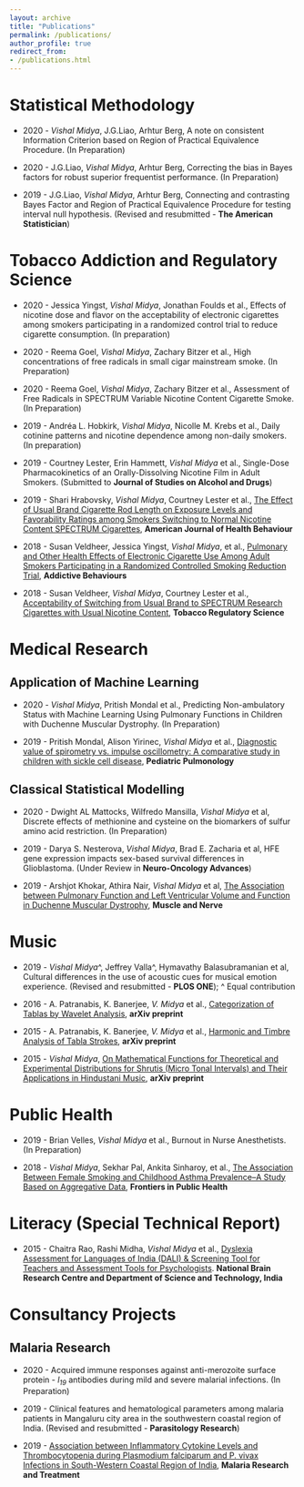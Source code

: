 ```yaml
---
layout: archive
title: "Publications"
permalink: /publications/
author_profile: true
redirect_from: 
- /publications.html
---
```


# Statistical Methodology

* 2020 - _Vishal Midya_, J.G.Liao, Arhtur Berg, A note on consistent Information Criterion based on Region of Practical Equivalence Procedure. (In Preparation)

* 2020 - J.G.Liao, _Vishal Midya_, Arhtur Berg, Correcting the bias in Bayes factors for robust superior frequentist performance. (In Preparation)

* 2019 - J.G.Liao, _Vishal Midya_, Arhtur Berg, Connecting and contrasting Bayes Factor and Region of Practical Equivalence Procedure for testing interval null hypothesis. (Revised and resubmitted - **The American Statistician**)

# Tobacco Addiction and Regulatory Science

* 2020 - Jessica Yingst, _Vishal Midya_, Jonathan Foulds et al., Effects of nicotine dose and flavor on the acceptability of electronic cigarettes among smokers participating in a randomized control trial to reduce cigarette consumption. (In preparation)

* 2020 - Reema Goel, _Vishal Midya_, Zachary Bitzer et al., High concentrations of free radicals in small cigar mainstream smoke. (In Preparation)  

* 2020 - Reema Goel, _Vishal Midya_, Zachary Bitzer et al., Assessment of Free Radicals in SPECTRUM Variable Nicotine Content Cigarette Smoke. (In Preparation) 

* 2019 - Andréa L. Hobkirk, _Vishal Midya_, Nicolle M. Krebs et al., Daily cotinine patterns and nicotine dependence among non-daily smokers. (In preparation)

* 2019 - Courtney Lester, Erin Hammett, _Vishal Midya_ et al., Single-Dose Pharmacokinetics of an Orally-Dissolving Nicotine Film in Adult Smokers. (Submitted to **Journal of Studies on Alcohol and Drugs**)

* 2019 - Shari Hrabovsky, _Vishal Midya_, Courtney Lester et al., [The Effect of Usual Brand Cigarette Rod Length on Exposure Levels and Favorability Ratings among Smokers Switching to Normal Nicotine Content SPECTRUM Cigarettes](https://doi.org/10.5993/AJHB.43.2.14), **American Journal of Health Behaviour**

* 2018 - Susan Veldheer, Jessica Yingst, _Vishal Midya_, et al., [Pulmonary and Other Health Effects of Electronic Cigarette Use Among Adult Smokers Participating in a Randomized Controlled Smoking Reduction Trial](https://doi.org/10.1016/j.addbeh.2018.10.041), **Addictive Behaviours**

* 2018 - Susan Veldheer, _Vishal Midya_, Courtney Lester et al., [Acceptability of Switching from Usual Brand to SPECTRUM Research Cigarettes with Usual Nicotine Content](https://doi.org/10.18001/TRS.4.1.4), **Tobacco Regulatory Science**

# Medical Research
## Application of Machine Learning

* 2020 - _Vishal Midya_, Pritish Mondal et al., Predicting Non-ambulatory Status with Machine Learning Using Pulmonary Functions in Children with Duchenne Muscular Dystrophy. (In Preparation)

* 2019 - Pritish Mondal, Alison Yirinec, _Vishal Midya_ et al., [Diagnostic value of spirometry vs. impulse oscillometry: A comparative study in children with sickle cell disease](https://onlinelibrary.wiley.com/doi/abs/10.1002/ppul.24382), **Pediatric Pulmonology**

## Classical Statistical Modelling

* 2020 - Dwight AL Mattocks, Wilfredo Mansilla, _Vishal Midya_ et al, Discrete effects of methionine and cysteine on the biomarkers of sulfur amino acid restriction. (In Preparation)

* 2019 - Darya S. Nesterova, _Vishal Midya_, Brad E. Zacharia et al, HFE gene expression impacts sex-based survival differences in Glioblastoma. (Under Review in **Neuro-Oncology Advances**)

* 2019 - Arshjot Khokar, Athira Nair, _Vishal Midya_ et al, [The Association between Pulmonary Function and Left Ventricular Volume and Function in Duchenne Muscular Dystrophy](https://doi.org/10.1002/mus.26623), **Muscle and Nerve**


# Music

* 2019 - _Vishal Midya_^, Jeffrey Valla^, Hymavathy Balasubramanian et al, Cultural differences in the use of acoustic cues for musical emotion experience. (Revised and resubmitted - **PLOS ONE**); ^ Equal contribution

* 2016 - A. Patranabis, K. Banerjee, _V. Midya_ et al., [Categorization of Tablas by Wavelet Analysis](https://arxiv.org/abs/1601.02489), **arXiv preprint** 

* 2015 - A. Patranabis, K. Banerjee, _V. Midya_ et al., [Harmonic and Timbre Analysis of Tabla Strokes](https://arxiv.org/abs/1510.04880), **arXiv preprint** 

* 2015 - _Vishal Midya_, [On Mathematical Functions for Theoretical and Experimental Distributions for Shrutis (Micro Tonal Intervals) and Their Applications in Hindustani Music](https://arxiv.org/abs/1502.03679v1), **arXiv preprint**

# Public Health

* 2019 - Brian Velles, _Vishal Midya_ et al., Burnout in Nurse Anesthetists. (In Preparation)

* 2018 - _Vishal Midya_, Sekhar Pal, Ankita Sinharoy, et al., [The Association Between Female Smoking and Childhood Asthma Prevalence–A Study Based on Aggregative Data](https://doi.org/10.3389/fpubh.2018.00295), **Frontiers in Public Health**


# Literacy (Special Technical Report)

* 2015 - Chaitra Rao, Rashi Midha, _Vishal Midya_ et al., [Dyslexia Assessment for Languages of India (DALI) & Screening Tool for Teachers and Assessment Tools for Psychologists](http://14.139.62.11/DALI/index.php). **National Brain Research Centre and Department of Science and Technology, India**

# Consultancy Projects
## Malaria Research

* 2020 - Acquired immune responses against anti-merozoite surface protein - _l<sub>19</sub>_ antibodies during mild and severe malarial infections. (In Preparation)

* 2019 - Clinical features and hematological parameters among malaria patients in Mangaluru city area in the southwestern coastal region of India. (Revised and resubmitted - **Parasitology Research**)

* 2019 - [Association between Inflammatory Cytokine Levels and Thrombocytopenia during Plasmodium falciparum and P. vivax Infections in South-Western Coastal Region of India](https://doi.org/10.1155/2019/4296523),  **Malaria Research and Treatment** 

